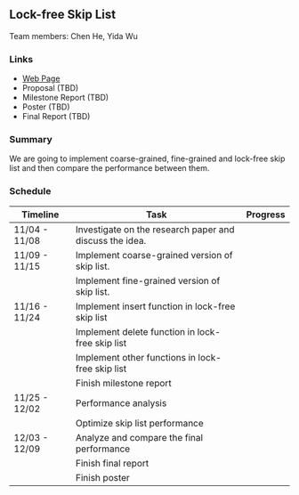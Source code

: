 ## Lock-free Skip List
Team members: Chen He, Yida Wu

### Links

* [Web Page](https://supertaunt.github.io/CMU_15618_project.github.io/)
* Proposal (TBD)
* Milestone Report (TBD)
* Poster (TBD)
* Final Report (TBD)

### Summary

We are going to implement coarse-grained, fine-grained and lock-free skip list and then compare the performance between them.

### Schedule 

| Timeline       | Task                                                        | Progress    |
|----------------|-------------------------------------------------------------|-------------|
| 11/04 - 11/08  | Investigate on the research paper and discuss the idea.     |         |
| 11/09 - 11/15  | Implement coarse-grained version of skip list.              |         |
|                | Implement fine-grained version of skip list.                |         |
| 11/16 - 11/24  | Implement insert function in lock-free skip list            |         |
|                | Implement delete function in lock-free skip list            |         |
|                | Implement other functions in lock-free skip list            |         |
|                | Finish milestone report                                     |         |
| 11/25 - 12/02  | Performance analysis                                        |         |
|                | Optimize skip list performance                              |         |
| 12/03 - 12/09  | Analyze and compare the final performance                   |         |
|                | Finish final report                                         |         |
|                | Finish poster                                               |         |

